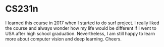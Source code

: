 # CS231n

I learned this course in 2017 when I started to do surf project. I really liked the course and always wonder how my life would be different if I went to USA after high school graduation. Nevertheless, I am still happy to learn more about computer vision and deep learning. Cheers.
 
